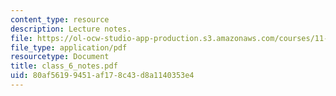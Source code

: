 ```yaml
---
content_type: resource
description: Lecture notes.
file: https://ol-ocw-studio-app-production.s3.amazonaws.com/courses/11-439-revitalizing-urban-main-streets-mission-hill-egleston-square-boston-spring-2003/80af56199451af178c43d8a1140353e4_class_6_notes.pdf
file_type: application/pdf
resourcetype: Document
title: class_6_notes.pdf
uid: 80af5619-9451-af17-8c43-d8a1140353e4
---
```

